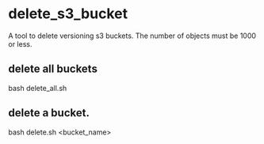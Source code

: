 # delete_s3_bucket
A tool to delete versioning s3 buckets.
The number of objects must be 1000 or less.

## delete all buckets
bash delete_all.sh

## delete a bucket.
bash delete.sh <bucket_name>
